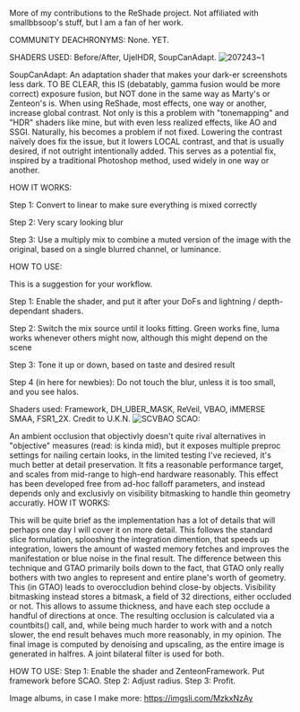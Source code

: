 More of my contributions to the ReShade project.
Not affiliated with smallbbsoop's stuff, but I am a fan of her work.

COMMUNITY DEACHRONYMS:
  None. YET.

SHADERS USED: Before/After, UjelHDR, SoupCanAdapt.
![207243~1](https://github.com/user-attachments/assets/4b7e4d0c-ed71-4361-8710-e2261a91a5ca)


SoupCanAdapt:
An adaptation shader that makes your dark-er screenshots less dark. TO BE CLEAR, this IS (debatably, gamma fusion would be more correct) exposure fusion, but NOT done in the same way as Marty's or Zenteon's is.
When using ReShade, most effects, one way or another, increase global contrast. Not only is this a problem with "tonemapping" and "HDR" shaders like mine, but with even less realized effects, like AO and SSGI. Naturally, his becomes a problem if not fixed. Lowering the contrast naïvely does fix the issue, but it lowers LOCAL contrast, and that is usually desired, if not outright intentionally added.
This serves as a potential fix, inspired by a traditional Photoshop method, used widely in one way or another.

HOW IT WORKS:

  Step 1: Convert to linear to make sure everything is mixed correctly
  
  Step 2: Very scary looking blur
  
  Step 3: Use a multiply mix to combine a muted version of the image with the original, based on a single blurred channel, or luminance.



HOW TO USE:

  This is a suggestion for your workflow.
  
  Step 1: Enable the shader, and put it after your DoFs and lightning / depth-dependant shaders.
  
  Step 2: Switch the mix source until it looks fitting. Green works fine, luma works whenever others might now, although this might depend on the scene
  
  Step 3: Tone it up or down, based on taste and desired result
  
  Step 4 (in here for newbies): Do not touch the blur, unless it is too small, and you see halos.

Shaders used: Framework, DH_UBER_MASK, ReVeil, VBAO, iMMERSE SMAA, FSR1_2X. Credit to U.K.N.
![SCVBAO](https://github.com/user-attachments/assets/e66ae8bc-3aa5-482b-81f2-5ba77432b9e3)
SCAO:

An ambient occlusion that objectivly doesn't quite rival alternatives in "objective" measures (read: is kinda mid), but it exposes multiple preproc settings for nailing certain looks, in the limited testing I've recieved, it's much better at detail preservation. It fits a reasonable performance target, and scales from mid-range to high-end hardware reasonably. This effect has been developed free from ad-hoc falloff parameters, and instead depends only and exclusivly on visibility bitmasking to handle thin geometry accuratly. 
HOW IT WORKS:

This will be quite brief as the implementation has a lot of details that will perhaps one day I will cover it on more detail.
This follows the standard slice formulation, splooshing the integration dimention, that speeds up integration, lowers the amount of wasted memory fetches and improves the manifestation or blue noise in the final result. The difference between this technique and GTAO primarily boils down to the fact, that GTAO only really bothers with two angles to represent and entire plane's worth of geometry. This (in GTAO) leads to overoccludion behind close-by objects. Visibility bitmasking instead stores a bitmask, a field of 32 directions, either occluded or not. This allows to assume thickness, and have each step occlude a handful of directions at once. The resulting occlusion is calculated via a countbits() call, and, while being much harder to work with and a notch slower, the end result behaves much more reasonably, in my opinion.
The final image is computed by denoising and upscaling, as the entire image is generated in halfres. A joint bilateral filter is used for both. 

HOW TO USE:
  Step 1: Enable the shader and ZenteonFramework. Put framework before SCAO.
  Step 2: Adjust radius.
  Step 3: Profit.



Image albums, in case I make more:
https://imgsli.com/MzkxNzAy
